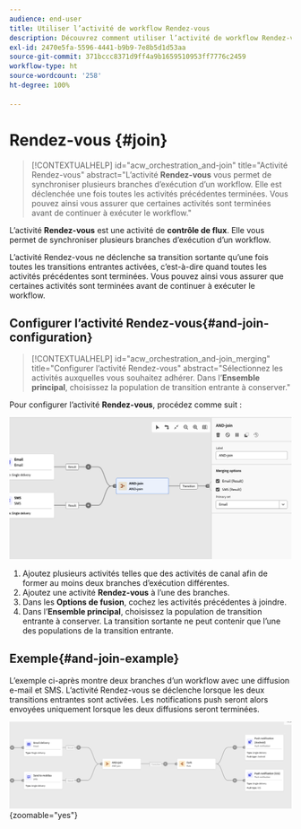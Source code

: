 ```yaml
---
audience: end-user
title: Utiliser l’activité de workflow Rendez-vous
description: Découvrez comment utiliser l’activité de workflow Rendez-vous.
exl-id: 2470e5fa-5596-4441-b9b9-7e8b5d1d53aa
source-git-commit: 371bccc8371d9ff4a9b1659510953ff7776c2459
workflow-type: ht
source-wordcount: '258'
ht-degree: 100%

---
```


# Rendez-vous {#join}


>[!CONTEXTUALHELP]
>id="acw_orchestration_and-join"
>title="Activité Rendez-vous"
>abstract="L’activité **Rendez-vous** vous permet de synchroniser plusieurs branches d’exécution d’un workflow. Elle est déclenchée une fois toutes les activités précédentes terminées. Vous pouvez ainsi vous assurer que certaines activités sont terminées avant de continuer à exécuter le workflow."

L’activité **Rendez-vous** est une activité de **contrôle de flux**. Elle vous permet de synchroniser plusieurs branches d’exécution d’un workflow.

L’activité Rendez-vous ne déclenche sa transition sortante qu’une fois toutes les transitions entrantes activées, c’est-à-dire quand toutes les activités précédentes sont terminées. Vous pouvez ainsi vous assurer que certaines activités sont terminées avant de continuer à exécuter le workflow.

## Configurer l’activité Rendez-vous{#and-join-configuration}

>[!CONTEXTUALHELP]
>id="acw_orchestration_and-join_merging"
>title="Configurer l’activité Rendez-vous"
>abstract="Sélectionnez les activités auxquelles vous souhaitez adhérer. Dans l’**Ensemble principal**, choisissez la population de transition entrante à conserver."

Pour configurer l’activité **Rendez-vous**, procédez comme suit :

![](../assets/workflow-andjoin.png)

1. Ajoutez plusieurs activités telles que des activités de canal afin de former au moins deux branches d’exécution différentes.
1. Ajoutez une activité **Rendez-vous** à l’une des branches.
1. Dans les **Options de fusion**, cochez les activités précédentes à joindre.
1. Dans l’**Ensemble principal**, choisissez la population de transition entrante à conserver. La transition sortante ne peut contenir que l’une des populations de la transition entrante.

## Exemple{#and-join-example}

L’exemple ci-après montre deux branches d’un workflow avec une diffusion e-mail et SMS. L’activité Rendez-vous se déclenche lorsque les deux transitions entrantes sont activées. Les notifications push seront alors envoyées uniquement lorsque les deux diffusions seront terminées.

![](../assets/workflow-andjoin-example.png){zoomable=&quot;yes&quot;}
